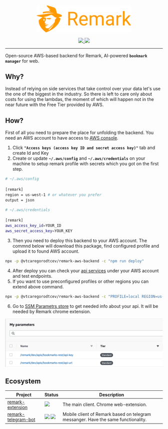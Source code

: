 <p align="center" dir="auto">
  <img style="width: 60%;" src="src/assets/logo.svg" />
</p>
<p align="center" dir="auto">
  <a href="/LICENSE" >
    <img src="https://img.shields.io/badge/license-MIT-green" />
  </a>
  <img src="https://badge.fury.io/js/@vtcaregorodtcev%2Fremark-aws-backend.svg" />
</p>

---

Open-source AWS-based backend for Remark, AI-powered <b>`bookmark manager`</b> for web.

## Why?

Instead of relying on side services that take control over your data let's use the one of the biggest in the industry. So there is left to care only about costs for using the lambdas, the moment of which will happen not in the near future with the Free Tier provided by AWS.

## How?

First of all you need to prepare the place for unfolding the backend. You need an AWS account to have access to [AWS console](https://console.aws.amazon.com/iam/home#/security_credentials).

1. Click <b>`"Access keys (access key ID and secret access key)"`</b> tab and create Id and Key
2. Create or update <b>`~/.aws/config`</b> and <b>`~/.aws/credentials`</b> on your machine to setup remark profile with secrets which you got on the first step.

```bash
# ~/.aws/config

[remark]
region = us-west-1 # or whatever you prefer
output = json
```

```bash
# ~/.aws/credentials

[remark]
aws_access_key_id=YOUR_ID
aws_secret_access_key=YOUR_KEY
```

3. Then you need to deploy this backend to your AWS account. The commnd below will download this package, find configured profile and upload it to found AWS account.

```bash
npx -p @vtcaregorodtcev/remark-aws-backend -c "npm run deploy"
```

4. After deploy you can check your [api services](https://console.aws.amazon.com/apigateway/main/apis) under your AWS account and test endpoints.
5. If you want to use preconfigured profiles or other regions you can extend above command.

```bash
npx -p @vtcaregorodtcev/remark-aws-backend -c "PROFILE=local REGION=us-west-2 npm run deploy"
```

6. Go to [SSM Parametrs store](https://console.aws.amazon.com/systems-manager/parameters) to get needed info about your api. It will be needed by Remark chrome extension.

<img src="src/assets/parametrs.png" alt="ssm keys">

## Ecosystem

| Project                                                                       | Status                                                       | Description                                                                               |
| ----------------------------------------------------------------------------- | ------------------------------------------------------------ | ----------------------------------------------------------------------------------------- |
| [remark-extension](https://github.com/vtcaregorodtcev/remark-extension)       | <img src="https://img.shields.io/badge/license-MIT-green" /> | The main client. Chrome web-extension. |
| [remark-telegram-bot](https://github.com/vtcaregorodtcev/remark-telegram-bot) | <img src="https://img.shields.io/badge/license-MIT-green" /> <img src="https://badge.fury.io/js/@vtcaregorodtcev%2Fremark-telegram-bot.svg" /> | Mobile client of Remark based on telegram messanger. Have the same functionality.         |
